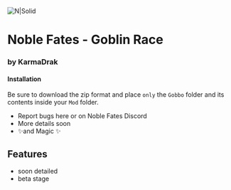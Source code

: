 ![N|Solid](https://cdn.discordapp.com/attachments/898235346280665089/948898547904946266/Artboard_1.jpg)
# Noble Fates - Goblin Race
### by KarmaDrak

#### Installation
Be sure to download the zip format and place `only` the `Gobbo` folder and its contents inside your `Mod` folder.

- Report bugs here or on Noble Fates Discord
- More details soon
- ✨and Magic ✨

## Features

- soon detailed
- beta stage
